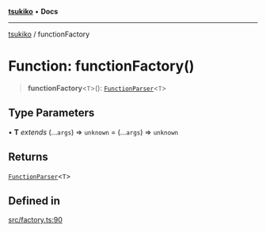 [**tsukiko**](../README.md) • **Docs**

***

[tsukiko](../README.md) / functionFactory

# Function: functionFactory()

> **functionFactory**\<`T`\>(): [`FunctionParser`](../classes/FunctionParser.md)\<`T`\>

## Type Parameters

• **T** *extends* (...`args`) => `unknown` = (...`args`) => `unknown`

## Returns

[`FunctionParser`](../classes/FunctionParser.md)\<`T`\>

## Defined in

[src/factory.ts:90](https://github.com/BIYUEHU/tsukiko/blob/eb4b04a16e9c40909bed9d6503bd49914851f300/src/factory.ts#L90)
